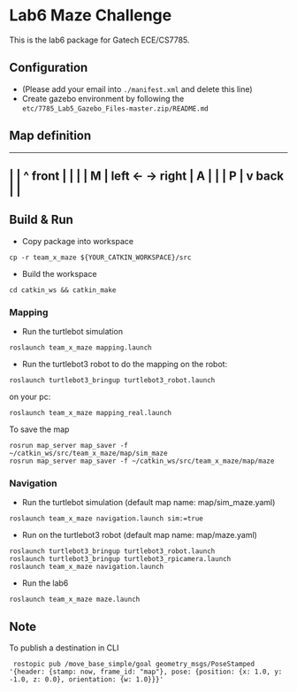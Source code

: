 # Lab6 Maze Challenge
This is the lab6 package for Gatech ECE/CS7785.

## Configuration
* (Please add your email into `./manifest.xml` and delete this line)
* Create gazebo environment by following the `etc/7785_Lab5_Gazebo_Files-master.zip/README.md`
## Map definition
  ----------
  |        |                 ^  front
  |        |                 |
  |   M    |      left   <-     ->   right
  |   A    |                 |
  |   P    |                 v  back
  |        |
  ----------

## Build & Run
* Copy package into workspace
```
cp -r team_x_maze ${YOUR_CATKIN_WORKSPACE}/src
```
* Build the workspace
```
cd catkin_ws && catkin_make
```
### Mapping
* Run the turtlebot simulation 
```
roslaunch team_x_maze mapping.launch
```
* Run the turtlebot3 robot to do the mapping
on the robot:
```
roslaunch turtlebot3_bringup turtlebot3_robot.launch
```
on your pc:
```
roslaunch team_x_maze mapping_real.launch
```

To save the map
```
rosrun map_server map_saver -f ~/catkin_ws/src/team_x_maze/map/sim_maze
rosrun map_server map_saver -f ~/catkin_ws/src/team_x_maze/map/maze
```
### Navigation
* Run the turtlebot simulation (default map name: map/sim_maze.yaml)
```
roslaunch team_x_maze navigation.launch sim:=true 
```
* Run on the turtlebot3 robot (default map name: map/maze.yaml)
```
roslaunch turtlebot3_bringup turtlebot3_robot.launch
roslaunch turtlebot3_bringup turtlebot3_rpicamera.launch
roslaunch team_x_maze navigation.launch
```
* Run the lab6
```
roslaunch team_x_maze maze.launch

```

## Note

To publish a destination in CLI
```
 rostopic pub /move_base_simple/goal geometry_msgs/PoseStamped  '{header: {stamp: now, frame_id: "map"}, pose: {position: {x: 1.0, y: -1.0, z: 0.0}, orientation: {w: 1.0}}}'

```


